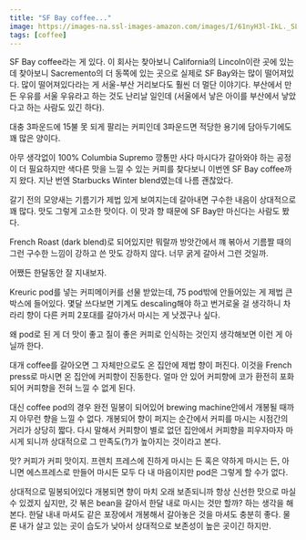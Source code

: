 ```yaml
---
title: "SF Bay coffee..."
image: https://images-na.ssl-images-amazon.com/images/I/61nyH3l-IkL._SL1100_.jpg
tags: [coffee]
---
```


SF Bay coffee라는 게 있다. 이 회사는 찾아보니 California의 Lincoln이란 곳에 있는데 찾아보니 Sacremento의 더 동쪽에 있는 곳으로 실제로 SF Bay와는 많이 떨어져있다. 많이 떨어져있다라는 게 서울-부산 거리보다도 훨씬 더 멀단 이야기다. 부산에서 만든 우유를 서울 우유라고 하는 것도 난리날 일인데 (서울에서 낳은 아이를 부산에서 낳았다고 하는 사람도 있긴 하다).

대충 3파운드에 15불 못 되게 팔리는 커피인데 3파운드면 적당한 용기에 담아두기에도 꽤 많은 양이다. 

아무 생각없이 100% Columbia Supremo 깡통만 사다 마시다가 갈아와야 하는 공정이 더 필요하지만 색다른 맛을 느낄 수 있는 커피를 찾다보니 이번엔 SF Bay coffee까지 왔다. 지난 번엔 Starbucks Winter blend였는데 나름 괜찮았다. 

갈기 전의 모양새는 기름기가 제법 있게 보여지는데 갈아내면 구수한 내음이 상대적으로 꽤 많다. 맛도 그렇게 고소한 맛이다. 이 맛과 향 때문에 SF Bay만 마신다는 사람도 봤다. 

French Roast (dark blend)로 되어있지만 뭐랄까 방앗간에서 꺠 볶아서 기름짤 때의 그런 구수한 느낌이 강하고 쓴 맛도 강하지 않다. 너무 굵게 갈아서 그런 것일까.

어쨌든 한달동안 잘 지내보자.

Kreuric pod를 넣는 커피메이커를 선물 받았는데, 75 pod밖에 안들어있는 게 제법 큰 박스에 들어있다. 몇달 쓰다보면 기계도 descaling해야 하고 번거로울 걸 생각하니 차라리 향이 다른 커피 2포대를 갈아가서 마시는 게 낫겠구나 싶다.

왜 pod로 된 게 더 맛이 좋고 질이 좋은 커피로 인식하는 것인지 생각해보면 이런 게 아닐까 한다.

대개 coffee를 갈아오면 그 자체만으로도 온 집안에 제법 향이 퍼진다. 이것을 French press로 마시면 온 집안에 커피향이 진동한다. 얼마 안 있어 커피향에 코가 환전히 포화되어 커피향을 전혀 느낄 수 없게 된다.  

대신 coffee pod의 경우 완전 밀봉이 되어있어 brewing machine안에서 개봉될 때까지 아무런 향을 느낄 수 없다. 개봉되어 향이 퍼지는 순간에서 커피를 마시는 시점간의 거리가 상당히 짧다. 다시 말해서 커피향이 별로 없던 집안에서 커피향을 피우자마자 마시게 되니까 상대적으로 그 만족도(?)가 높아지는 것이라고 본다. 

맛? 커피가 커피 맛이지. 프렌치 프레스에 진하게 마시는 든 혹은 약하게 마시는 든, 아니면 에스프레스로 만들어 마시든 모두 다 내 마음이지만 pod은 그렇게 할 수가 없다. 

상대적으로 밀봉되어있다 개봉되면 향이 마치 오래 보존되니까 항상 신선한 맛으로 마실 수 있겠지 싶지만, 갓 볶은 bean을 갈아서 한달 내로 마시는 것만 할까? 하는 생각을 해본다. 한달 내내 마셔도 같은 포장에서 개봉해서 갈아놓은 것을 마셔도 충분히 좋다. 물론 내가 살고 있는 곳이 습도가 낮아서 상대적으로 보존성이 높은 곳이긴 하지만.
